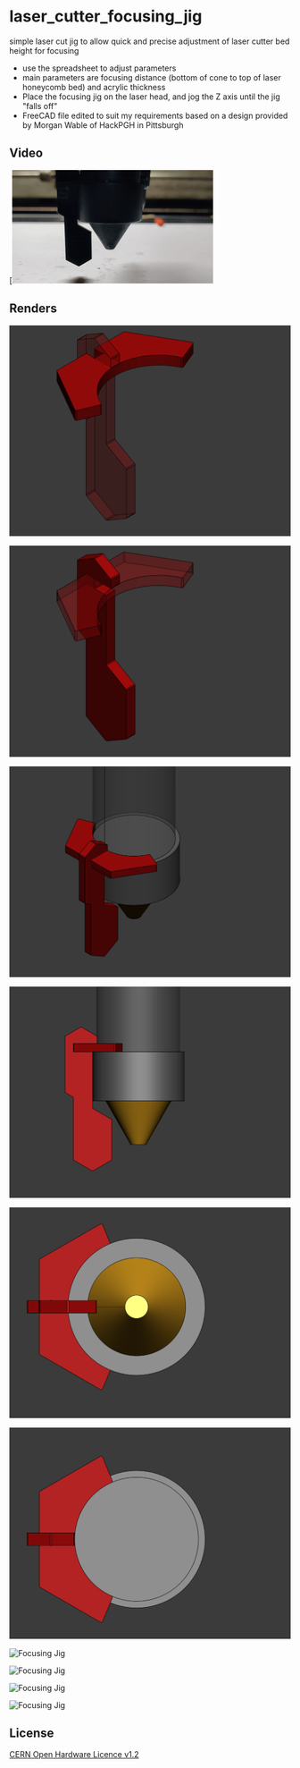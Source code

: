 # laser_cutter_focusing_jig
simple laser cut jig to allow quick and precise adjustment of laser cutter bed height for focusing

- use the spreadsheet to adjust parameters
- main parameters are focusing distance (bottom of cone to top of laser honeycomb bed) and acrylic thickness
- Place the focusing jig on the laser head, and jog the Z axis until the jig "falls off"
- FreeCAD file edited to suit my requirements based on a design provided by Morgan Wable of HackPGH in Pittsburgh

## Video
[![Watch the video](https://github.com/wyolum/laser_cutter_focussing_jig/blob/main/photos/VID_GIF_20241227_193202.gif)


## Renders

![Focusing Jig](https://github.com/wyolum/laser_cutter_focussing_jig/blob/main/renders/focusing_jig_01.png)

![Focusing Jig](https://github.com/wyolum/laser_cutter_focussing_jig/blob/main/renders/focusing_jig_02.png)

![Focusing Jig](https://github.com/wyolum/laser_cutter_focussing_jig/blob/main/renders/focusing_jig_03.png)

![Focusing Jig](https://github.com/wyolum/laser_cutter_focussing_jig/blob/main/renders/focusing_jig_04.png)

![Focusing Jig](https://github.com/wyolum/laser_cutter_focussing_jig/blob/main/renders/focusing_jig_05.png)

![Focusing Jig](https://github.com/wyolum/laser_cutter_focussing_jig/blob/main/renders/focusing_jig_06.png)

![Focusing Jig](https://github.com/wyolum/laser_cutter_focussing_jig/blob/main/photos/IMG_20241227_193103.jpg)

![Focusing Jig](https://github.com/wyolum/laser_cutter_focussing_jig/blob/main/photos/IMG_20241227_193132.jpg)

![Focusing Jig](https://github.com/wyolum/laser_cutter_focussing_jig/blob/main/photos/IMG_20241227_193137.jpg)

![Focusing Jig](https://github.com/wyolum/laser_cutter_focussing_jig/blob/main/photos/IMG_20241227_193143.jpg)


License
-------
[CERN Open Hardware Licence v1.2 ]

[CERN Open Hardware Licence v1.2 ]:http://www.ohwr.org/attachments/2388/cern_ohl_v_1_2.txt

